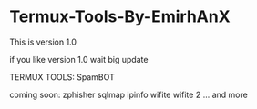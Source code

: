 # Termux-Tools-By-EmirhAnX

This is version 1.0

if you like version 1.0 wait big update

TERMUX TOOLS:
SpamBOT

coming soon:
zphisher
sqlmap
ipinfo
wifite
wifite 2
...
and more

